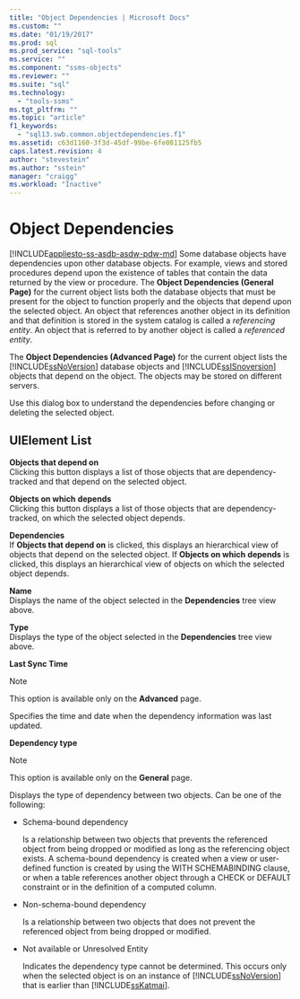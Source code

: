 ```yaml
---
title: "Object Dependencies | Microsoft Docs"
ms.custom: ""
ms.date: "01/19/2017"
ms.prod: sql
ms.prod_service: "sql-tools"
ms.service: ""
ms.component: "ssms-objects"
ms.reviewer: ""
ms.suite: "sql"
ms.technology: 
  - "tools-ssms"
ms.tgt_pltfrm: ""
ms.topic: "article"
f1_keywords: 
  - "sql13.swb.common.objectdependencies.f1"
ms.assetid: c63d1160-3f3d-45df-99be-6fe081125fb5
caps.latest.revision: 4
author: "stevestein"
ms.author: "sstein"
manager: "craigg"
ms.workload: "Inactive"
---
```

# Object Dependencies
[!INCLUDE[appliesto-ss-asdb-asdw-pdw-md](../../includes/appliesto-ss-asdb-asdw-pdw-md.md)]
Some database objects have dependencies upon other database objects. For example, views and stored procedures depend upon the existence of tables that contain the data returned by the view or procedure. The **Object Dependencies (General Page)** for the current object lists both the database objects that must be present for the object to function properly and the objects that depend upon the selected object. An object that references another object in its definition and that definition is stored in the system catalog is called a *referencing entity*. An object that is referred to by another object is called a *referenced entity*.  
  
The **Object Dependencies (Advanced Page)** for the current object lists the [!INCLUDE[ssNoVersion](../../includes/ssnoversion_md.md)] database objects and [!INCLUDE[ssISnoversion](../../includes/ssisnoversion_md.md)] objects that depend on the object. The objects may be stored on different servers.  
  
Use this dialog box to understand the dependencies before changing or deleting the selected object.  
  
## UIElement List  
**Objects that depend on** *<selected object>*  
Clicking this button displays a list of those objects that are dependency-tracked and that depend on the selected object.  
  
**Objects on which** *<selected object>* **depends**  
Clicking this button displays a list of those objects that are dependency-tracked, on which the selected object depends.  
  
**Dependencies**  
If **Objects that depend on** *<selected object>* is clicked, this displays an hierarchical view of objects that depend on the selected object. If **Objects on which** *<selected object>* **depends** is clicked, this displays an hierarchical view of objects on which the selected object depends.  
  
**Name**  
Displays the name of the object selected in the **Dependencies** tree view above.  
  
**Type**  
Displays the type of the object selected in the **Dependencies** tree view above.  
  
**Last Sync Time**  
> [!NOTE]  
> This option is available only on the **Advanced** page.  
  
Specifies the time and date when the dependency information was last updated.  
  
**Dependency type**  
> [!NOTE]  
> This option is available only on the **General** page.  
  
Displays the type of dependency between two objects. Can be one of the following:  
  
-   Schema-bound dependency  
  
    Is a relationship between two objects that prevents the referenced object from being dropped or modified as long as the referencing object exists. A schema-bound dependency is created when a view or user-defined function is created by using the WITH SCHEMABINDING clause, or when a table references another object through a CHECK or DEFAULT constraint or in the definition of a computed column.  
  
-   Non-schema-bound dependency  
  
    Is a relationship between two objects that does not prevent the referenced object from being dropped or modified.  
  
-   Not available or Unresolved Entity  
  
    Indicates the dependency type cannot be determined. This occurs only when the selected object is on an instance of [!INCLUDE[ssNoVersion](../../includes/ssnoversion_md.md)] that is earlier than [!INCLUDE[ssKatmai](../../includes/sskatmai_md.md)].  
  
